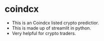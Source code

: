 # coindcx
- This is an Coindcx listed crypto predictior.
- This is made up of streamlit in python.
- Very helpful for crypto traders.
